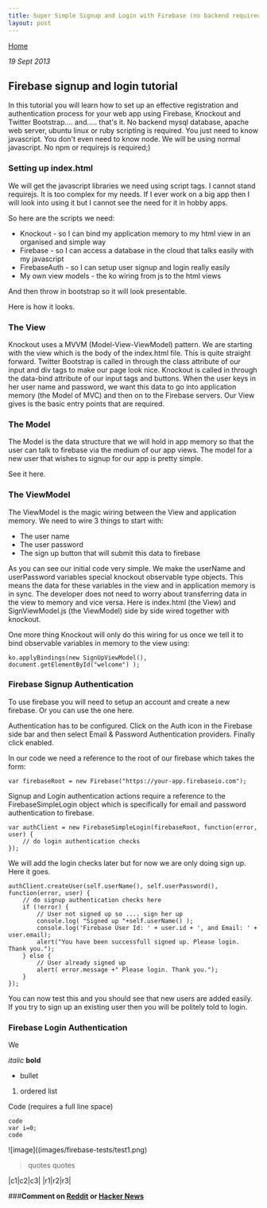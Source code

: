```yaml
---
title: Super Simple Signup and Login with Firebase (no backend required)
layout: post
---
```

                                                                                                
[Home](http://nigelkelly.github.io)

*19 Sept 2013*
## Firebase signup and login tutorial

In this tutorial you will learn how to set up an effective registration and authentication process for your web app using Firebase, Knockout and Twitter Bootstrap.... and..... that's it. No backend mysql database, apache web server, ubuntu linux or ruby scripting is required. You just need to know javascript. 
You don't even need to know node. We will be using normal javascript. No npm or requirejs is required;) 

### Setting up index.html

We will get the javascript libraries we need using script tags. I cannot stand requirejs. It is too complex for my needs. If I ever work on a big app then I will look into using it but I cannot see the need for it in hobby apps.

So here are the scripts we need:
* Knockout - so I can bind my application memory to my html view in an organised and simple way
* Firebase - so I can access a database in the cloud that talks easily with my javascript
* FirebaseAuth - so I can setup user signup and login really easily
* My own view models - the ko wiring from js to the html views

And then throw in bootstrap so it will look presentable.

Here is how it looks.

### The View

Knockout uses a MVVM (Model-View-ViewModel) pattern. We are starting with the view which is the body of the index.html file. This is quite straight forward. 
Twitter Bootstrap is called in through the class attribute of our input and div tags to make our page look nice. Knockout is called in through the data-bind attribute of our input tags and buttons. When the user keys in her user name and password, we want this data to go into application memory (the Model of MVC) and then on to the Firebase servers. Our View gives is the basic entry points that are required.

### The Model

The Model is the data structure that we will hold in app memory so that the user can talk to firebase via the medium of our app views. The model for a new user that wishes to signup for our app is pretty simple. 

See it here.

### The ViewModel

The ViewModel is the magic wiring between the View and application memory. We need to wire 3 things to start with:
* The user name
* The user password
* The sign up button that will submit this data to firebase

As you can see our initial code very simple. We make the userName and userPassword variables special knockout observable type objects. This means the data for these variables in the view and in application memory is in sync. The developer does not need to worry about transferring data in the view to memory and vice versa. Here is index.html (the View) and SignViewModel.js (the ViewModel) side by side wired together with knockout.



One more thing Knockout will only do this wiring for us once we tell it to bind observable variables in memory to the view using:

	ko.applyBindings(new SignUpViewModel(), document.getElementById("welcome") );
	
	
### Firebase Signup Authentication

To use firebase you will need to setup an account and create a new firebase. Or you can use the one here.

Authentication has to be configured. Click on the Auth icon in the Firebase side bar and then select Email & Password Authentication
providers. Finally click enabled.

In our code we need a reference to the root of our firebase which takes the form:

	var firebaseRoot = new Firebase("https://your-app.firebaseio.com");

Signup and Login authentication actions require a reference to the FirebaseSimpleLogin object which is specifically for email and password
authentication to firebase.

	var authClient = new FirebaseSimpleLogin(firebaseRoot, function(error, user) {
	 	// do login authentication checks
	});

We will add the login checks later but for now we are only doing sign up. Here it goes.

	authClient.createUser(self.userName(), self.userPassword(), function(error, user) {
	 	// do signup authentication checks here
		if (!error) {
			// User not signed up so .... sign her up
			console.log( "Signed up "+self.userName() );
	    	console.log('Firebase User Id: ' + user.id + ', and Email: ' + user.email);
			alert("You have been successfull signed up. Please login. Thank you.");
	  	} else {
			// User already signed up
			alert( error.message +" Please login. Thank you.");
		}
	});

You can now test this and you should see that new users are added easily. If you try to sign up an existing user then you will be politely told to login.

### Firebase Login Authentication

We



*italic*
**bold**
* bullet
1. ordered list

Code (requires a full line space)

    code
    var i=0;
	code

![image]((images/firebase-tests/test1.png)

> quotes
> quotes

|c1|c2|c3|
|r1|r2|r3|


###**Comment on [Reddit](http://www.reddit.com/r/javascript/comments/1lsb5q/the_dark_side_of_firebase_syncing_test_procedure/) or [Hacker News](https://news.ycombinator.com/item?id=6334385)**